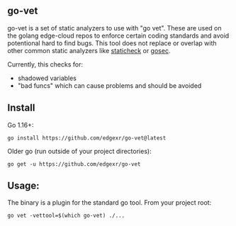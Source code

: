 ## go-vet

go-vet is a set of static analyzers to use with "go vet". These are used on the golang edge-cloud repos to enforce certain coding standards and avoid potentional hard to find bugs. This tool does not replace or overlap with other common static analyzers like [staticheck](https://github.com/dominikh/go-tools) or [gosec](https://github.com/securego/gosec).

Currently, this checks for:
- shadowed variables
- "bad funcs" which can cause problems and should be avoided

## Install

Go 1.16+:
```
go install https://github.com/edgexr/go-vet@latest
```
Older go (run outside of your project directories):
```
go get -u https://github.com/edgexr/go-vet
```

## Usage:

The binary is a plugin for the standard go tool. From your project root:
```
go vet -vettool=$(which go-vet) ./...
```
